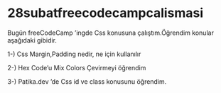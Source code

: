 # 28subatfreecodecampcalismasi

Bugün
freeCodeCamp
’ingde Css konusuna çalıştım.Öğrendim konular aşağıdaki gibidir.

1-) Css Margin,Padding nedir, ne için kullanılır

2-) Hex Code’u Mix Colors Çevirmeyi öğrendim

3-)
Patika.dev
’de Css id ve class konusunu öğrendim.
